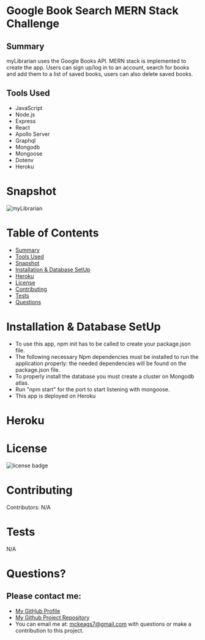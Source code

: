 # Google Book Search MERN Stack Challenge

## Summary

myLibrarian uses the Google Books API. MERN stack is implemented to create the app. Users can sign up/log in to an account, search for books and add them to a list of saved books, users can also delete saved books.

## Tools Used

* JavaScript
* Node.js
* Express
* React
* Apollo Server
* Graphql
* Mongodb
* Mongoose
* Dotenv
* Heroku



# Snapshot


![myLibrarian](https://user-images.githubusercontent.com/93490277/164928112-9c78a798-7132-4ff4-8cfc-cc429ebaaa20.png)



# Table of Contents 
* [Summary](#Summary)
* [Tools Used](#Tools)
* [Snapshot](#Snapshot)
* [Installation & Database SetUp](#Installation)
* [Heroku](#Heroku)
* [License](#license)
* [Contributing](#contributing)
* [Tests](#tests)
* [Questions](#questions)

# Installation & Database SetUp
* To use this app, npm init has to be called to create your package.json file.
* The following necessary Npm dependencies must be installed to run the application properly: the needed dependencies will be found on the package.json file.
* To properly install the database you must create a cluster on Mongodb atlas.
* Run "npm start" for the port to start listening with mongoose.
* This app is deployed on Heroku




# Heroku





# License
![license badge](https://img.shields.io/badge/license-MIT-brightgreen)

# Contributing
​Contributors: N/A

# Tests
N/A

# Questions?
## Please contact me:
  * [My GitHub Profile](https://github.com/mckeags7)
  * [My Github Project Repository](https://github.com/mckeags7/myLibrarian)
  * You can email me at: [mckeags7@gmail.com](mailto:mckeags7@gmail.com) with questions or make a contribution to this project.